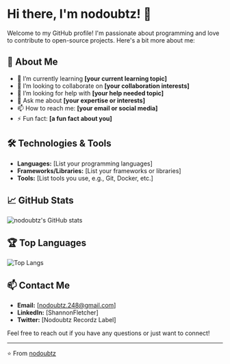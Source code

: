 # Hi there, I'm nodoubtz! 👋

Welcome to my GitHub profile! I'm passionate about programming and love to contribute to open-source projects. Here's a bit more about me:

## 🚀 About Me

- 🌱 I’m currently learning **[your current learning topic]**
- 👯 I’m looking to collaborate on **[your collaboration interests]**
- 🤔 I’m looking for help with **[your help needed topic]**
- 💬 Ask me about **[your expertise or interests]**
- 📫 How to reach me: **[your email or social media]**
- ⚡ Fun fact: **[a fun fact about you]**

## 🛠️ Technologies & Tools

- **Languages:** [List your programming languages]
- **Frameworks/Libraries:** [List your frameworks or libraries]
- **Tools:** [List tools you use, e.g., Git, Docker, etc.]

## 📈 GitHub Stats

![nodoubtz's GitHub stats](https://github-readme-stats.vercel.app/api?username=nodoubtz&show_icons=true&theme=radical)

## 🏆 Top Languages

![Top Langs](https://github-readme-stats.vercel.app/api/top-langs/?username=nodoubtz&layout=compact&theme=radical)

## 📫 Contact Me

- **Email:** [nodoubtz.248@gmail.com]
- **LinkedIn:** [ShannonFletcher]
- **Twitter:** [Nodoubtz Recordz Label]

Feel free to reach out if you have any questions or just want to connect!

---

⭐️ From [nodoubtz](https://github.com/nodoubtz)
